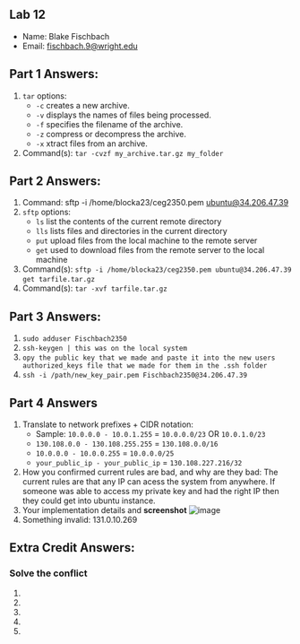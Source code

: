 ## Lab 12

- Name: Blake Fischbach
- Email: fischbach.9@wright.edu

## Part 1 Answers:

1. `tar` options:
   - `-c` creates a new archive.
   - `-v` displays the names of files being processed.
   - `-f` specifies the filename of the archive.
   - `-z` compress or decompress the archive.
   - `-x` xtract files from an archive.
2. Command(s): `tar -cvzf my_archive.tar.gz my_folder`


## Part 2 Answers:

1. Command: sftp -i /home/blocka23/ceg2350.pem ubuntu@34.206.47.39
2. `sftp` options:
   - `ls` list the contents of the current remote directory
   - `lls` lists files and directories in the current directory
   - `put` upload files from the local machine to the remote server
   - `get` used to download files from the remote server to the local machine
3. Command(s): `sftp -i /home/blocka23/ceg2350.pem ubuntu@34.206.47.39`
               `get tarfile.tar.gz`
4. Command(s): `tar -xvf tarfile.tar.gz`

## Part 3 Answers:

1. `sudo adduser Fischbach2350`
2. `ssh-keygen | this was on the local system`
3. `opy the public key that we made and paste it into the new users authorized_keys file that we made for them in the .ssh folder`
4. `ssh -i /path/new_key_pair.pem Fischbach2350@34.206.47.39`

## Part 4 Answers

1. Translate to network prefixes + CIDR notation:
   - Sample: `10.0.0.0 - 10.0.1.255` = `10.0.0.0/23` OR `10.0.1.0/23`
   - `130.108.0.0 - 130.108.255.255` = `130.108.0.0/16`
   - `10.0.0.0 - 10.0.0.255` = `10.0.0.0/25`
   - `your_public_ip - your_public_ip` = `130.108.227.216/32`
2. How you confirmed current rules are bad, and why are they bad: The current rules are that any IP can acess the system from anywhere. If someone was able to access my private key and had the right IP then they could get into ubuntu instance.
3. Your implementation details and **screenshot** ![image](https://github.com/Fischbach23/CEG2350/assets/89490140/e4964a94-b331-47ab-84d8-959ea2010ffd)
4. Something invalid: 131.0.10.269

## Extra Credit Answers:

### Solve the conflict

1.
2.
3.
4.
5.

